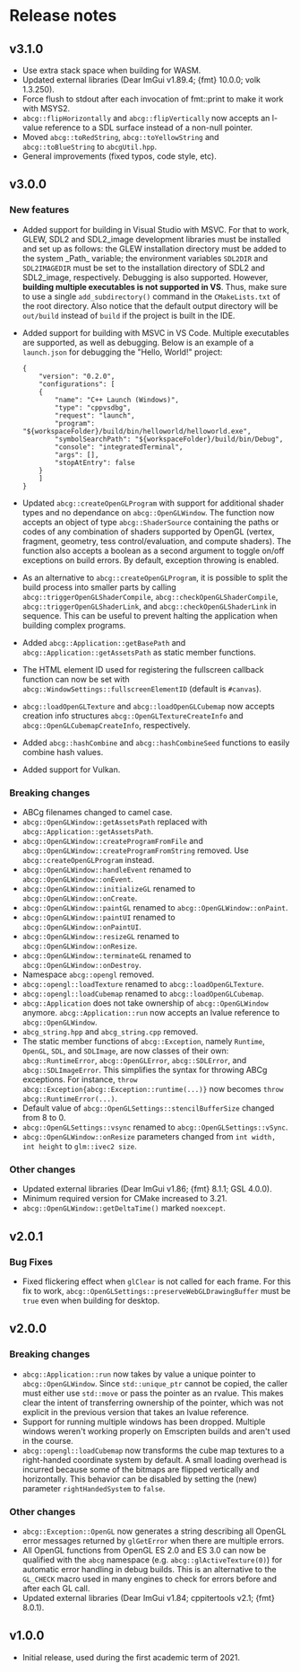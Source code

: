 # Release notes

## v3.1.0

*   Use extra stack space when building for WASM.
*   Updated external libraries (Dear ImGui v1.89.4; {fmt} 10.0.0; volk 1.3.250).
*   Force flush to stdout after each invocation of fmt::print to make it work with MSYS2.
*   `abcg::flipHorizontally` and `abcg::flipVertically` now accepts an l-value reference to a SDL surface instead of a non-null pointer.
*   Moved `abcg::toRedString`, `abcg::toYellowString` and `abcg::toBlueString` to `abcgUtil.hpp`.
*   General improvements (fixed typos, code style, etc).

## v3.0.0

### New features

*   Added support for building in Visual Studio with MSVC. For that to work, GLEW, SDL2 and SDL2\_image development libraries must be installed and set up as follows: the GLEW installation directory must be added to the system \_Path\_ variable; the environment variables `SDL2DIR` and `SDL2IMAGEDIR` must be set to the installation directory of SDL2 and SDL2\_image, respectively. Debugging is also supported. However, **building multiple executables is not supported in VS**. Thus, make sure to use a single `add_subdirectory()` command in the `CMakeLists.txt` of the root directory. Also notice that the default output directory will be `out/build` instead of `build` if the project is built in the IDE.

*   Added support for building with MSVC in VS Code. Multiple executables are supported, as well as debugging. Below is an example of a `launch.json` for debugging the "Hello, World!" project:

        {
        	"version": "0.2.0",
        	"configurations": [
        	{
        		"name": "C++ Launch (Windows)",
        		"type": "cppvsdbg",
        		"request": "launch",
        		"program": "${workspaceFolder}/build/bin/helloworld/helloworld.exe",
        		"symbolSearchPath": "${workspaceFolder}/build/bin/Debug",
        		"console": "integratedTerminal",
        		"args": [],
        		"stopAtEntry": false
        	}
        	]
        }

*   Updated `abcg::createOpenGLProgram` with support for additional shader types and no dependance on `abcg::OpenGLWindow`. The function now accepts an object of type `abcg::ShaderSource` containing the paths or codes of any combination of shaders supported by OpenGL (vertex, fragment, geometry, tess control/evaluation, and compute shaders). The function also accepts a boolean as a second argument to toggle on/off exceptions on build errors. By default, exception throwing is enabled.

*   As an alternative to `abcg::createOpenGLProgram`, it is possible to split the build process into smaller parts by calling `abcg::triggerOpenGLShaderCompile`, `abcg::checkOpenGLShaderCompile`, `abcg::triggerOpenGLShaderLink`, and `abcg::checkOpenGLShaderLink` in sequence. This can be useful to prevent halting the application when building complex programs.

*   Added `abcg::Application::getBasePath` and `abcg::Application::getAssetsPath` as static member functions.

*   The HTML element ID used for registering the fullscreen callback function can now be set with `abcg::WindowSettings::fullscreenElementID` (default is `#canvas`).

*   `abcg::loadOpenGLTexture` and `abcg::loadOpenGLCubemap` now accepts creation info structures `abcg::OpenGLTextureCreateInfo` and `abcg::OpenGLCubemapCreateInfo`, respectively.

*   Added `abcg::hashCombine` and `abcg::hashCombineSeed` functions to easily combine hash values.

*   Added support for Vulkan.

### Breaking changes

*   ABCg filenames changed to camel case.
*   `abcg::OpenGLWindow::getAssetsPath` replaced with `abcg::Application::getAssetsPath`.
*   `abcg::OpenGLWindow::createProgramFromFile` and `abcg::OpenGLWindow::createProgramFromString` removed. Use `abcg::createOpenGLProgram` instead.
*   `abcg::OpenGLWindow::handleEvent` renamed to `abcg::OpenGLWindow::onEvent`.
*   `abcg::OpenGLWindow::initializeGL` renamed to `abcg::OpenGLWindow::onCreate`.
*   `abcg::OpenGLWindow::paintGL` renamed to `abcg::OpenGLWindow::onPaint`.
*   `abcg::OpenGLWindow::paintUI` renamed to `abcg::OpenGLWindow::onPaintUI`.
*   `abcg::OpenGLWindow::resizeGL` renamed to `abcg::OpenGLWindow::onResize`.
*   `abcg::OpenGLWindow::terminateGL` renamed to `abcg::OpenGLWindow::onDestroy`.
*   Namespace `abcg::opengl` removed.
*   `abcg::opengl::loadTexture` renamed to `abcg::loadOpenGLTexture`.
*   `abcg::opengl::loadCubemap` renamed to `abcg::loadOpenGLCubemap`.
*   `abcg::Application` does not take ownership of `abcg::OpenGLWindow` anymore. `abcg::Application::run` now accepts an lvalue reference to `abcg::OpenGLWindow`.
*   `abcg_string.hpp` and `abcg_string.cpp` removed.
*   The static member functions of `abcg::Exception`, namely `Runtime`, `OpenGL`, `SDL`, and `SDLImage`, are now classes of their own: `abcg::RuntimeError`, `abcg::OpenGLError`, `abcg::SDLError`, and `abcg::SDLImageError`. This simplifies the syntax for throwing ABCg exceptions. For instance, `throw abcg::Exception{abcg::Exception::runtime(...)}` now becomes `throw abcg::RuntimeError(...)`.
*   Default value of `abcg::OpenGLSettings::stencilBufferSize` changed from 8 to 0.
*   `abcg::OpenGLSettings::vsync` renamed to `abcg::OpenGLSettings::vSync`.
*   `abcg::OpenGLWindow::onResize` parameters changed from `int width, int height` to `glm::ivec2 size`.

### Other changes

*   Updated external libraries (Dear ImGui v1.86; {fmt} 8.1.1; GSL 4.0.0).
*   Minimum required version for CMake increased to 3.21.
*   `abcg::OpenGLWindow::getDeltaTime()` marked `noexcept`.

## v2.0.1

### Bug Fixes

*   Fixed flickering effect when `glClear` is not called for each frame. For this fix to work, `abcg::OpenGLSettings::preserveWebGLDrawingBuffer` must be `true` even when building for desktop.

## v2.0.0

### Breaking changes

*   `abcg::Application::run` now takes by value a unique pointer to `abcg::OpenGLWindow`. Since `std::unique_ptr` cannot be copied, the caller must either use `std::move` or pass the pointer as an rvalue. This makes clear the intent of transferring ownership of the pointer, which was not explicit in the previous version that takes an lvalue reference.
*   Support for running multiple windows has been dropped. Multiple windows weren't working properly on Emscripten builds and aren't used in the course.
*   `abcg::opengl::loadCubemap` now transforms the cube map textures to a right-handed coordinate system by default. A small loading overhead is incurred because some of the bitmaps are flipped vertically and horizontally. This behavior can be disabled by setting the (new) parameter `rightHandedSystem` to `false`.

### Other changes

*   `abcg::Exception::OpenGL` now generates a string describing all OpenGL error messages returned by `glGetError` when there are multiple errors.
*   All OpenGL functions from OpenGL ES 2.0 and ES 3.0 can now be qualified with the `abcg` namespace (e.g. `abcg::glActiveTexture(0)`) for automatic error handling in debug builds. This is an alternative to the `GL_CHECK` macro used in many engines to check for errors before and after each GL call.
*   Updated external libraries (Dear ImGui v1.84; cppitertools v2.1; {fmt} 8.0.1).

## v1.0.0

*   Initial release, used during the first academic term of 2021.
